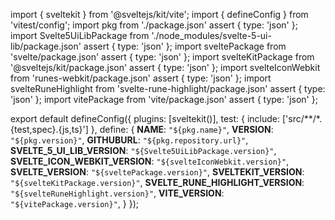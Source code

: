 import { sveltekit } from '@sveltejs/kit/vite';
import { defineConfig } from 'vitest/config';
import pkg from './package.json' assert { type: 'json' };
import Svelte5UiLibPackage from './node_modules/svelte-5-ui-lib/package.json' assert { type: 'json' };
import sveltePackage from 'svelte/package.json' assert { type: 'json' };
import svelteKitPackage from '@sveltejs/kit/package.json' assert { type: 'json' };
import svelteIconWebkit from 'runes-webkit/package.json' assert { type: 'json' };
import svelteRuneHighlight from 'svelte-rune-highlight/package.json' assert { type: 'json' };
import vitePackage from 'vite/package.json' assert { type: 'json' };


export default defineConfig({
  plugins: [sveltekit()],
  test: {
    include: ['src/**/*.{test,spec}.{js,ts}']
  },
  define: {
    __NAME__: `"${pkg.name}"`,
    __VERSION__: `"${pkg.version}"`,
    __GITHUBURL__: `"${pkg.repository.url}"`,
    __SVELTE_5_UI_LIB_VERSION__: `"${Svelte5UiLibPackage.version}"`,
    __SVELTE_ICON_WEBKIT_VERSION__: `"${svelteIconWebkit.version}"`,
    __SVELTE_VERSION__: `"${sveltePackage.version}"`,
    __SVELTEKIT_VERSION__: `"${svelteKitPackage.version}"`,
    __SVELTE_RUNE_HIGHLIGHT_VERSION__: `"${svelteRuneHighlight.version}"`,
    __VITE_VERSION__: `"${vitePackage.version}"`,
  }
});
